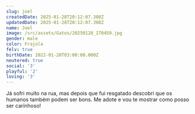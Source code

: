 ```yaml
---
slug: joel
createdDate: 2025-01-28T20:12:07.308Z
updatedDate: 2025-01-28T20:12:07.308Z
name: Joel
image: /src/assets/Gatos/20250128_170459.jpg
gender: male
color: Frajola
felv: true
birthDate: 2022-01-28T03:00:00.000Z
neutered: true
social: '3'
playful: '2'
loving: '3'
---
```


Já sofri muito na rua, mas depois que fui resgatado descobri que os humanos também podem ser bons. Me adote e vou te mostrar como posso ser carinhoso!

